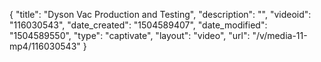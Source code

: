 {
    "title": "Dyson Vac Production and Testing",
    "description": "",
    "videoid": "116030543",
    "date_created": "1504589407",
    "date_modified": "1504589550",
    "type": "captivate",
    "layout": "video",
    "url": "\/v\/media-11-mp4\/116030543"
}